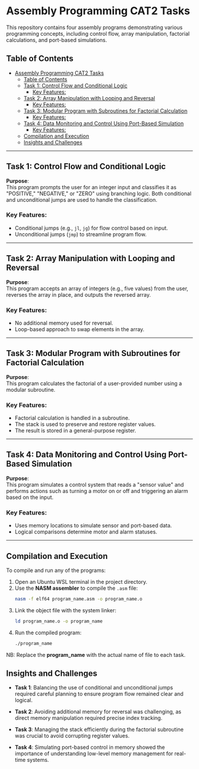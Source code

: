 # Assembly Programming CAT2 Tasks

This repository contains four assembly programs demonstrating various programming concepts, including control flow, array manipulation, factorial calculations, and port-based simulations.

## Table of Contents
- [Assembly Programming CAT2 Tasks](#assembly-programming-cat2-tasks)
  - [Table of Contents](#table-of-contents)
  - [Task 1: Control Flow and Conditional Logic](#task-1-control-flow-and-conditional-logic)
    - [Key Features:](#key-features)
  - [Task 2: Array Manipulation with Looping and Reversal](#task-2-array-manipulation-with-looping-and-reversal)
    - [Key Features:](#key-features-1)
  - [Task 3: Modular Program with Subroutines for Factorial Calculation](#task-3-modular-program-with-subroutines-for-factorial-calculation)
    - [Key Features:](#key-features-2)
  - [Task 4: Data Monitoring and Control Using Port-Based Simulation](#task-4-data-monitoring-and-control-using-port-based-simulation)
    - [Key Features:](#key-features-3)
  - [Compilation and Execution](#compilation-and-execution)
  - [Insights and Challenges](#insights-and-challenges)

---

## Task 1: Control Flow and Conditional Logic
**Purpose**:  
This program prompts the user for an integer input and classifies it as "POSITIVE," "NEGATIVE," or "ZERO" using branching logic. Both conditional and unconditional jumps are used to handle the classification.

### Key Features:
- Conditional jumps (e.g., `jl`, `jg`) for flow control based on input.
- Unconditional jumps (`jmp`) to streamline program flow.

---

## Task 2: Array Manipulation with Looping and Reversal
**Purpose**:  
This program accepts an array of integers (e.g., five values) from the user, reverses the array in place, and outputs the reversed array.

### Key Features:
- No additional memory used for reversal.
- Loop-based approach to swap elements in the array.

---

## Task 3: Modular Program with Subroutines for Factorial Calculation
**Purpose**:  
This program calculates the factorial of a user-provided number using a modular subroutine.

### Key Features:
- Factorial calculation is handled in a subroutine.
- The stack is used to preserve and restore register values.
- The result is stored in a general-purpose register.

---

## Task 4: Data Monitoring and Control Using Port-Based Simulation
**Purpose**:  
This program simulates a control system that reads a "sensor value" and performs actions such as turning a motor on or off and triggering an alarm based on the input.

### Key Features:
- Uses memory locations to simulate sensor and port-based data.
- Logical comparisons determine motor and alarm statuses.

---

## Compilation and Execution
To compile and run any of the programs:
1. Open an Ubuntu WSL terminal in the project directory.
2. Use the **NASM assembler** to compile the `.asm` file:
   ```bash
   nasm -f elf64 program_name.asm -o program_name.o
3. Link the object file with the system linker:
   ```bash
   ld program_name.o -o program_name

3. Run the compiled program:
   ```bash
   ./program_name

NB: Replace the **program_name** with the actual name of file to each task.

## Insights and Challenges

- **Task 1**: Balancing the use of conditional and unconditional jumps required careful planning to ensure program flow remained clear and logical.
  
- **Task 2**: Avoiding additional memory for reversal was challenging, as direct memory manipulation required precise index tracking.
  
- **Task 3**: Managing the stack efficiently during the factorial subroutine was crucial to avoid corrupting register values.
  
- **Task 4**: Simulating port-based control in memory showed the importance of understanding low-level memory management for real-time systems.
